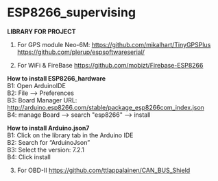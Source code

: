 # ESP8266_supervising
__LIBRARY FOR PROJECT__

1. For GPS module Neo-6M:
https://github.com/mikalhart/TinyGPSPlus
https://github.com/plerup/espsoftwareserial/

2. For WiFi & FireBase
https://github.com/mobizt/Firebase-ESP8266

__How to install ESP8266_hardware__  
B1: Open ArduinoIDE   
B2: File --> Preferences  
B3: Board Manager URL:   http://arduino.esp8266.com/stable/package_esp8266com_index.json  
B4: manage Board --> search "esp8266" --> install  

__How to install Arduino.json7__  
B1: Click on the library tab in the Arduino IDE  
B2: Search for “ArduinoJson”  
B3: Select the version: 7.2.1   
B4: Click install  

3. For OBD-II
https://github.com/ttlappalainen/CAN_BUS_Shield
